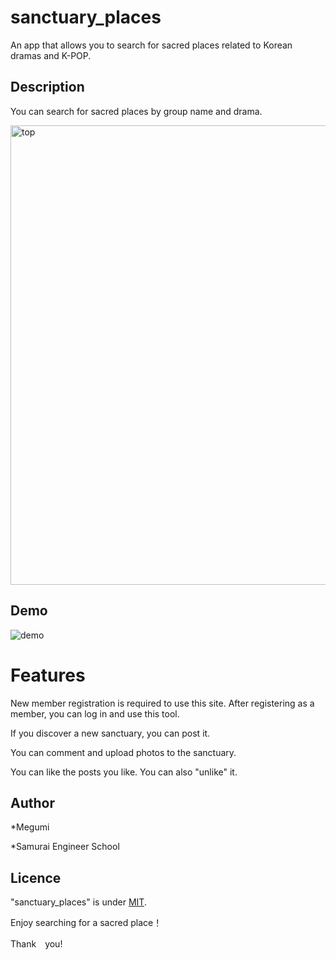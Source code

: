 # sanctuary_places

An app that allows you to search for sacred places related to Korean dramas and K-POP.

## Description
You can search for sacred places by group name and drama.

<img width="735" alt="top" src="https://user-images.githubusercontent.com/74285235/109370787-29db1680-78e5-11eb-9f6b-a17a34c03682.png">

## Demo
![demo](https://user-images.githubusercontent.com/74285235/109372373-868dff80-78ec-11eb-9a00-e5bde1263567.gif)

# Features
New member registration is required to use this site.
After registering as a member, you can log in and use this tool.

If you discover a new sanctuary, you can post it.

You can comment and upload photos to the sanctuary.

You can like the posts you like. You can also "unlike" it.


## Author

*Megumi

*Samurai Engineer School

## Licence

"sanctuary_places" is under [MIT](https://en.wikipedia.org/wiki/MIT_License).

Enjoy searching for a sacred place！

Thank　you!

